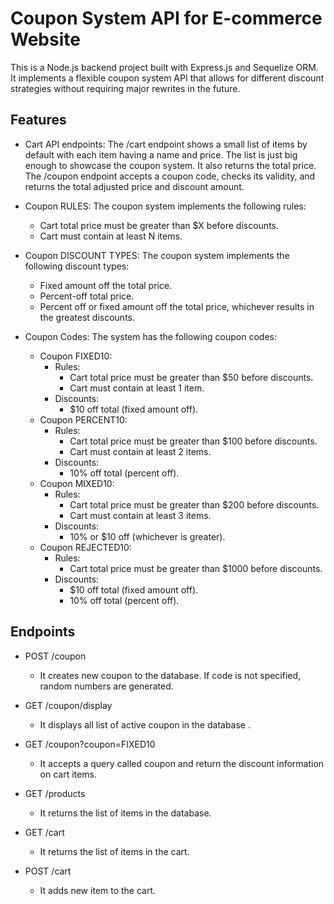 # Coupon System API for E-commerce Website

This is a Node.js backend project built with Express.js and Sequelize ORM. It implements a flexible coupon system API that allows for different discount strategies without requiring major rewrites in the future.

## Features

- Cart API endpoints: The /cart endpoint shows a small list of items by default with each item having a name and price. The list is just big enough to showcase the coupon system. It also returns the total price. The /coupon endpoint accepts a coupon code, checks its validity, and returns the total adjusted price and discount amount.

- Coupon RULES: The coupon system implements the following rules:

  - Cart total price must be greater than $X before discounts.
  - Cart must contain at least N items.

- Coupon DISCOUNT TYPES: The coupon system implements the following discount types:

  - Fixed amount off the total price.
  - Percent-off total price.
  - Percent off or fixed amount off the total price, whichever results in the greatest discounts.

- Coupon Codes: The system has the following coupon codes:

  - Coupon FIXED10:
    - Rules:
      - Cart total price must be greater than $50 before discounts.
      - Cart must contain at least 1 item.
    - Discounts:
      - $10 off total (fixed amount off).
  - Coupon PERCENT10:
    - Rules:
      - Cart total price must be greater than $100 before discounts.
      - Cart must contain at least 2 items.
    - Discounts:
      - 10% off total (percent off).
  - Coupon MIXED10:
    - Rules:
      - Cart total price must be greater than $200 before discounts.
      - Cart must contain at least 3 items.
    - Discounts:
      - 10% or $10 off (whichever is greater).
  - Coupon REJECTED10:
    - Rules:
      - Cart total price must be greater than $1000 before discounts.
    - Discounts:
      - $10 off total (fixed amount off).
      - 10% off total (percent off).

## Endpoints

- POST /coupon

  - It creates new coupon to the database. If code is not specified, random numbers are generated.

- GET /coupon/display

  - It displays all list of active coupon in the database .

- GET /coupon?coupon=FIXED10

  - It accepts a query called coupon and return the discount information on cart items.

- GET /products

  - It returns the list of items in the database.

- GET /cart

  - It returns the list of items in the cart.

- POST /cart
  - It adds new item to the cart.
